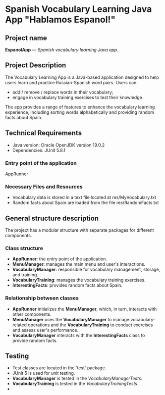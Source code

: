 # Spanish Vocabulary Learning Java App "Hablamos Espanol!"

## Project name
**EspanolApp** &mdash; *Spanish vocabulary learning Java app*.

## Project Description
The Vocabulary Learning App is a Java-based application designed to help users learn and practice 
Russian-Spanish word pairs. Users can:
- add / remove / replace words in their vocabulary;
- engage in vocabulary training exercises to test their knowledge. 

The app provides a range of features to enhance the vocabulary learning experience, including 
sorting words alphabetically and providing random facts about Spain.

## Technical Requirements
- Java version: Oracle OpenJDK version 19.0.2
- Dependencies: JUnit 5.8.1

### Entry point of the application
AppRunner

### Necessary Files and Resources
- Vocabulary data is stored in a text file located at res/MyVocabulary.txt
- Random facts about Spain are loaded from the file res/RandomFacts.txt

## General structure description
The project has a modular structure with separate packages for different components.

### Class structure
- **AppRunner**: the entry point of the application.
- **MenuManager**: manages the main menu and user's interactions.
- **VocabularyManager**: responsible for vocabulary management, storage, and training.
- **VocabularyTraining**: manages the vocabulary training exercises.
- **InterestingFacts**: provides random facts about Spain.

### Relationship between classes
- **AppRunner** initializes the **MenuManager**, which, in turn, interacts with other components.
- **MenuManager** uses the **VocabularyManager** to manage vocabulary-related operations and the 
**VocabularyTraining** to conduct exercises and assess user's performance.
- **VocabularyManager** interacts with the **InterestingFacts** class to provide random facts.

## Testing
- Test classes are located in the 'test' package. 
- JUnit 5 is used for unit testing. 
- **VocabularyManager** is tested in the *VocabularyManagerTests*.
- **VocabularyTraining** is tested in the *VocabularyTrainingTests*.
- 





